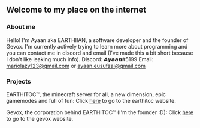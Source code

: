 ## Welcome to my place on the internet


### About me
Hello! I'm Ayaan aka EARTHIIAN, a software developer and the founder of Gevox. I'm currently actively trying to learn more about programming and you can contact me in discord and email (I've made this a bit short because I don't like leaking much info). Discord: 𝘼𝙮𝙖𝙖𝙣#5199 Email: mariolazy123@gmail.com or ayaan.eusufzai@gmail.com  

### Projects

EARTHITOC™, the minecraft server for all, a new dimension, epic gamemodes and full of fun: Click [here](https://www.earthitoc.org) to go to the earthitoc website.

Gevox, the corporation behind EARTHITOC™ (I'm the founder :D): Click [here](https://www.gevox.xyz) to go to the gevox website.
